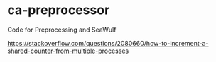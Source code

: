 # ca-preprocessor

Code for Preprocessing and SeaWulf

https://stackoverflow.com/questions/2080660/how-to-increment-a-shared-counter-from-multiple-processes
